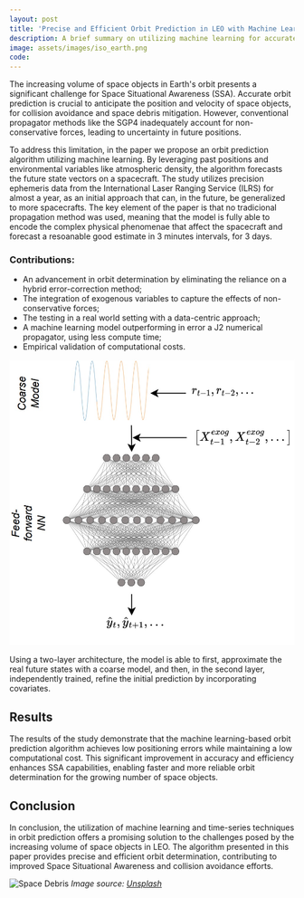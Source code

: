 ```yaml
---
layout: post
title: 'Precise and Efficient Orbit Prediction in LEO with Machine Learning using Exogenous Variables'
description: A brief summary on utilizing machine learning for accurate orbit prediction in Low Earth Orbit (LEO).
image: assets/images/iso_earth.png
code:
---
```

The increasing volume of space objects in Earth's orbit presents a significant challenge for Space Situational Awareness (SSA). Accurate orbit prediction is crucial to anticipate the position and velocity of space objects, for collision avoidance and space debris mitigation. However, conventional propagator methods like the SGP4 inadequately account for non-conservative forces, leading to uncertainty in future positions.

To address this limitation, in the paper we propose an orbit prediction algorithm utilizing machine learning. By leveraging past positions and environmental variables like atmospheric density, the algorithm forecasts the future state vectors on a spacecraft. The study utilizes precision ephemeris data from the International Laser Ranging Service (ILRS) for almost a year, as an initial approach that can, in the future, be generalized to more spacecrafts.
The key element of the paper is that no tradicional propagation method was used, meaning that the model is fully able to encode the complex physical phenomenae that affect the spacecraft and forecast a resoanable good estimate in 3 minutes intervals, for 3 days.



<h3>Contributions:</h3>
<ul class="alt">
<li>An advancement in orbit determination by eliminating the reliance on a hybrid error-correction method;</li>
<li>The integration of exogenous variables to capture the effects of non-conservative forces;</li>
<li>The testing in a real world setting with a data-centric approach;</li>
<li>A machine learning model outperforming in error a J2 numerical propagator, using less compute time;</li>
<li>Empirical validation of computational costs.</li>
</ul>

![Machine Learning](assets/images/model.jpg)

Using a two-layer architecture, the model is able to first, approximate the real future states with a coarse model, and then, in the second layer, independently trained, refine the initial prediction by incorporating covariates.

## Results

The results of the study demonstrate that the machine learning-based orbit prediction algorithm achieves low positioning errors while maintaining a low computational cost. This significant improvement in accuracy and efficiency enhances SSA capabilities, enabling faster and more reliable orbit determination for the growing number of space objects.

## Conclusion

In conclusion, the utilization of machine learning and time-series techniques in orbit prediction offers a promising solution to the challenges posed by the increasing volume of space objects in LEO. The algorithm presented in this paper provides precise and efficient orbit determination, contributing to improved Space Situational Awareness and collision avoidance efforts.

![Space Debris](assets/images/space-debris.jpg)
*Image source: [Unsplash](https://unsplash.com/photos/123458)*
